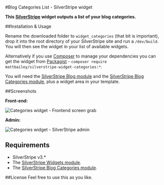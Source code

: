 #Blog Categories List - SilverStripe widget

**This [SilverStripe](http://www.silverstripe.org/) widget outputs a list of your blog categories.**

##Installation & Usage

Rename the downloaded folder to `widget_categories` (that bit is important), drop it into the root directory of your SilverStripe site and run a `/dev/build`. You will then see the widget in your list of available widgets.

Alternatively if you use [Composer](http://getcomposer.org/) to manage your dependencies you can get the widget from [Packagist](https://packagist.org/packages/mattbailey/silverstripe-widget-categories) - `composer require mattbailey/silverstripe-widget-categories:*`.

You will need the [SilverStripe Blog module](https://github.com/silverstripe/silverstripe-blog) and the [SilverStripe Blog Categories module](https://github.com/IOTI/silverstripe-blogcategories), plus a widget area in your template.

##Screenshots

**Front-end:**

![Categories widget - Frontend screen grab](https://dl.dropbox.com/u/35123605/GitHub/categories-frontend.png)

**Admin:**

![Categories widget - SilverStripe admin](https://dl.dropbox.com/u/35123605/GitHub/categories-admin.png)

## Requirements

* SilverStripe v3.*
* The [SilverStripe Widgets module](https://github.com/silverstripe/silverstripe-widgets).
* The [SilverStripe Blog Categories module](https://github.com/IOTI/silverstripe-blogcategories).

##License
Feel free to use this as you like.
